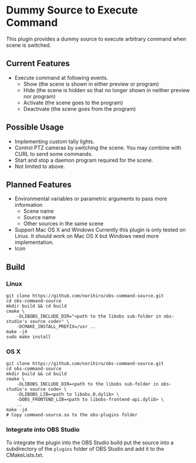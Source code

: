 Dummy Source to Execute Command
===============================

This plugin provides a dummy source to execute arbitrary command when scene is switched.

## Current Features

* Execute command at following events.
  * Show (the scene is shown in either preview or program)
  * Hide (the scene is hidden so that no longer shown in neither preview nor program)
  * Activate (the scene goes to the program)
  * Deactivate (the scene goes from the program)

## Possible Usage

* Implementing custom tally lights.
* Control PTZ cameras by switching the scene.
  You may combine with CURL to send some commands.
* Start and stop a daemon program required for the scene.
* Not limited to above.

## Planned Features

* Environmental variables or parametric arguments to pass more information
  * Scene name
  * Source name
  * Other sources in the same scene
* Support Mac OS X and Windows
  Currently this plugin is only tested on Linux.
  It should work on Mac OS X but Windows need more implementation.
* Icon

## Build

### Linux
```
git clone https://github.com/norihiro/obs-command-source.git
cd obs-command-source
mkdir build && cd build
cmake \
	-DLIBOBS_INCLUDE_DIR="<path to the libobs sub-folder in obs-studio's source code>" \
	-DCMAKE_INSTALL_PREFIX=/usr ..
make -j4
sudo make install
```

### OS X
```
git clone https://github.com/norihiro/obs-command-source.git
cd obs-command-source
mkdir build && cd build
cmake \
	-DLIBOBS_INCLUDE_DIR=<path to the libobs sub-folder in obs-studio's source code> \
	-DLIBOBS_LIB=<path to libobs.0.dylib> \
	-DOBS_FRONTEND_LIB=<path to libobs-frontend-api.dylib> \
	..
make -j4
# Copy command-source.so to the obs-plugins folder
```

### Integrate into OBS Studio
To integrate the plugin into the OBS Studio build put the source into a
subdirectory of the `plugins` folder of OBS Studio and add it to the
CMakeLists.txt.
